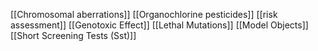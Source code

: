 [[Chromosomal aberrations]]
[[Organochlorine pesticides]]
[[risk assessment]]
[[Genotoxic Effect]]
[[Lethal Mutations]]
[[Model Objects]]
[[Short Screening Tests (Sst)]]
